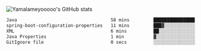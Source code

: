 ![Yamalameyooooo's GitHub stats](https://github-readme-stats.vercel.app/api?username=yamalameyooooo&theme=transparent&show_icons=true\&show=reviews,discussions_started,discussions_answered,prs_merged,prs_merged_percentage)

<!--START_SECTION:waka-->

```txt
Java                                   58 mins         ██████████████████▓░░░░░░   74.76 %
spring-boot-configuration-properties   11 mins         ███▓░░░░░░░░░░░░░░░░░░░░░   14.29 %
XML                                    6 mins          ██░░░░░░░░░░░░░░░░░░░░░░░   08.12 %
Java Properties                        1 min           ▓░░░░░░░░░░░░░░░░░░░░░░░░   02.24 %
GitIgnore file                         0 secs          ░░░░░░░░░░░░░░░░░░░░░░░░░   00.54 %
```

<!--END_SECTION:waka-->
